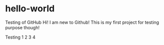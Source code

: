 # hello-world
Testing of GitHub
Hi! I am new to Github! This is my first project for testing purpose though!

Testing 1 2 3 4
